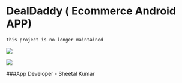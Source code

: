 # DealDaddy ( Ecommerce Android APP)
`this project is no longer maintained`


![](https://github.com/ksheetal/DealDaddy/blob/master/dealdaddyone.jpg)

![](https://github.com/ksheetal/DealDaddy/blob/master/dealdaddytwo.jpg)



###App Developer - Sheetal Kumar
